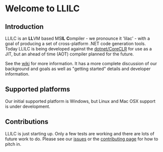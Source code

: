 # Welcome to LLILC
## Introduction
LLILC is an **LL**VM based MS**IL** **C**ompiler - we pronounce it 'lilac' - with a goal of producing a set of cross-platform .NET code generation tools. Today LLILC is being developed against the [dotnet/CoreCLR](https://github.com/dotnet/coreclr) for use as a JIT, but an ahead of time (AOT) compiler planned for the future.  

See the [wiki](https://github.com/dotnet/llilc/wiki) for more information.  It has a more complete discussion of our background and goals as well as "getting started" details and developer information.

## Supported platforms
Our initial supported platform is Windows, but Linux and Mac OSX support is under development.


## Contributions
LLILC is just starting up.  Only a few tests are working and there are lots of future work to do.  Please see our [issues](https://github.com/dotnet/llilc/issues) or the [contributing page](https://github.com/dotnet/llilc/wiki/Contributing) for how to pitch in.


